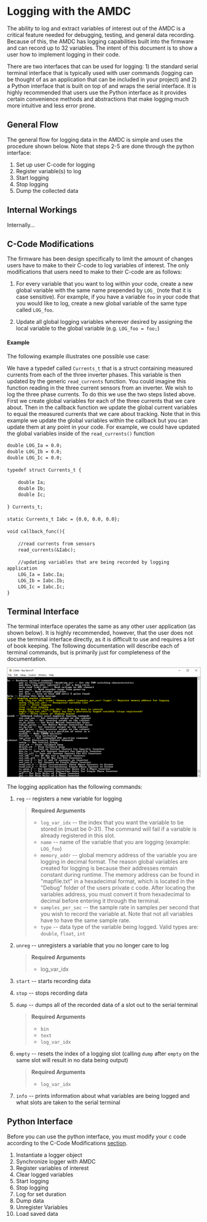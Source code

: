 # Logging with the AMDC
The ability to log and extract variables of interest out of the AMDC is a critical feature needed for debugging, testing, and general data recording. Because of this, the AMDC has logging capabilities built into the firmware and can record up to 32 variables. The intent of this document is to show a user how to implement logging in their code. 

There are two interfaces that can be used for logging: 1) the standard serial terminal interface that is typically used with user commands (logging can be thought of as an application that can be included in your project) and 2) a Python interface that is built on top of and wraps the serial interface. It is highly recommended that users use the Python interface as it provides certain convenience methods and abstractions that make logging much more intuitive and less error prone.

## General Flow

The general flow for logging data in the AMDC is simple and uses the procedure shown below. Note that steps 2-5 are done through the python interface:

1. Set up user C-code for logging
1. Register variable(s) to log
1. Start logging
1. Stop logging
1. Dump the collected data

## Internal Workings

Internally...

## C-Code Modifications

The firmware has been design specifically to limit the amount of changes users have to make to their C-code to log variables of interest. The only modifications that users need to make to their C-code are as follows:

1. For every variable that you want to log within your code, create a new global variable with the same name prepended by `LOG_` (note that it is case sensitive). For example, if you have a variable `foo` in your code that you would like to log, create a new global variable of the same type called `LOG_foo`.

1. Update all global logging variables wherever desired by assigning the local variable to the global variable (e.g. `LOG_foo = foo;`)

#### Example
The following example illustrates one possible use case:

We have a typedef called `Currents_t` that is a struct containing measured currents from each of the three inverter phases. This variable is then updated by the generic `read_currents` function. You could imagine this function reading in the three current sensors from an inverter. We wish to log the three phase currents. To do this we use the two steps listed above. First we create global variables for each of the three currents that we care about. Then in the callback function we update the global current variables to equal the measured currents that we care about tracking. Note that in this example we update the global variables within the callback but you can update them at any point in your code. For example, we could have updated the global variables inside of the `read_currents()` function

```
double LOG_Ia = 0.0;
double LOG_Ib = 0.0;
double LOG_Ic = 0.0;

typedef struct Currents_t {

    double Ia;
    double Ib;
    double Ic;

} Currents_t;

static Currents_t Iabc = {0.0, 0.0, 0.0};

void callback_func(){

    //read currents from sensors
    read_currents(&Iabc);
    
    //updating variables that are being recorded by logging application
    LOG_Ia = Iabc.Ia;
    LOG_Ib = Iabc.Ib;
    LOG_Ic = Iabc.Ic;
}
```

## Terminal Interface

The terminal interface operates the same as any other user application (as shown below). It is highly recommended, however, that the user does not use the terminal interface directly, as it is difficult to use and requires a lot of book keeping. The following documentation will describe each of terminal commands, but is primarily just for completeness of the documentation.

<img src="images/logging/terminal.png" />

The logging application has the following commands:

1. `reg` -- registers a new variable for logging
    > **Required Arguments**  
    > - `log_var_idx` -- the index that you want the variable to be stored in (must be 0-31). The command will fail if a variable is already registered in this slot.
    > - `name` -- name of the variable that you are logging (example: `LOG_foo`)
    > - `memory_addr` -- global memory address of the variable you are logging in decimal format. The reason global variables are created for logging is because their addresses remain constant during runtime. The memory address can be found in "mapfile.txt" in a hexadecimal format, which is located in the "Debug" folder of the users private c code. After locating the variables address, you must convert it from hexadecimal to decimal before entering it through the terminal.
    > - `samples_per_sec`  -- the sample rate in samples per second that you wish to record the variable at. Note that not all variables have to have the same sample rate.
    > - `type` -- data type of the variable being logged. Valid types are: `double`, `float`, `int` 

2. `unreg` -- unregisters a variable that you no longer care to log  
    > **Required Arguments**  
    > - log_var_idx
    
3. `start` -- starts recording data  
    
4. `stop` -- stops recording data  
    
5. `dump` -- dumps all of the recorded data of a slot out to the serial terminal  
    > **Required Arguments**  
    > - `bin`  
    > - `text`   
    > - `log_var_idx`
    
    
6. `empty` -- resets the index of a logging slot (calling `dump` after `empty` on the same slot will result in no data being output)  
    > **Required Arguments**  
    > - `log_var_idx`
    
7. `info` -- prints information about what variables are being logged and what slots are taken to the serial terminal  

## Python Interface

Before you can use the python interface, you must modify your c code according to the C-Code Modifications [section](#c-code-modifications).

1. Instantiate a logger object
1. Synchronize logger with AMDC
1. Register variables of interest
1. Clear logged variables
1. Start logging
1. Stop logging
1. Log for set duration
1. Dump data
1. Unregister Variables
1. Load saved data
